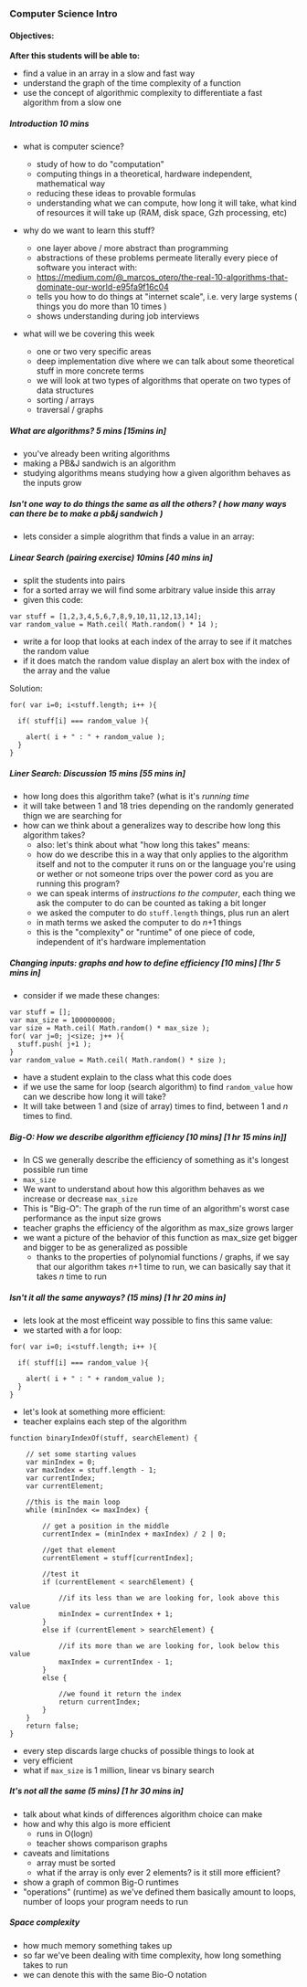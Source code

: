 ### Computer Science Intro

#### Objectives:
**After this students will be able to:**
- find a value in an array in a slow and fast way
- understand the graph of the time complexity of a function
- use the concept of algorithmic complexity to differentiate a fast algorithm from a slow one

##### Introduction 10 mins
- what is computer science?
  - study of how to do "computation"
  - computing things in a theoretical, hardware independent, mathematical way
  - reducing these ideas to provable formulas
  - understanding what we can compute, how long it will take, what kind of resources it will take up (RAM, disk space, Gzh processing, etc)

- why do we want to learn this stuff?
  - one layer above / more abstract than programming
  - abstractions of these problems permeate literally every piece of software you interact with:
  - https://medium.com/@_marcos_otero/the-real-10-algorithms-that-dominate-our-world-e95fa9f16c04
  - tells you how to do things at "internet scale", i.e. very large systems ( things you do more than 10 times )
  - shows understanding during job interviews

- what will we be covering this week
  - one or two very specific areas
  - deep implementation dive where we can talk about some theoretical stuff in more concrete terms
  - we will look at two types of algorithms that operate on two types of data structures
  - sorting / arrays
  - traversal / graphs

##### What are algorithms? 5 mins [15mins in]
- you've already been writing algorithms
- making a PB&J sandwich is an algorithm
- studying algorithms means studying how a given algorithm behaves as the inputs grow

##### Isn't one way to do things the same as all the others? ( how many ways can there be to make a pb&j sandwich )
- lets consider a simple alogrithm that finds a value in an array:

##### Linear Search (pairing exercise) 10mins [40 mins in]
- split the students into pairs
- for a sorted array we will find some arbitrary value inside this array
- given this code:
```
var stuff = [1,2,3,4,5,6,7,8,9,10,11,12,13,14];
var random_value = Math.ceil( Math.random() * 14 );
```

- write a for loop that looks at each index of the array to see if it matches the random value
- if it does match the random value display an alert box with the index of the array and the value

Solution:
```
for( var i=0; i<stuff.length; i++ ){

  if( stuff[i] === random_value ){

    alert( i + " : " + random_value );
  }
}
```

##### Liner Search: Discussion 15 mins [55 mins in]
- how long does this algorithm take? (what is it's *running time*
- it will take between 1 and 18 tries depending on the randomly generated thign we are searching for
- how can we think about a generalizes way to describe how long this algorithm takes?
  - also: let's think about what "how long this takes" means:
  - how do we describe this in a way that only applies to the algorithm itself and not to the computer it runs on or the language you're using or wether or not someone trips over the power cord as you are running this program?
  - we can speak interms of *instructions to the computer*, each thing we ask the computer to do can be counted as taking a bit longer
  - we asked the computer to do `stuff.length` things, plus run an alert
  - in math terms we asked the computer to do *n*+1 things
  - this is the "complexity" or "runtime" of one piece of code, independent of it's hardware implementation

##### Changing inputs: graphs and how to define efficiency [10 mins] [1hr 5 mins in]
- consider if we made these changes:
```
var stuff = [];
var max_size = 1000000000;
var size = Math.ceil( Math.random() * max_size );
for( var j=0; j<size; j++ ){
  stuff.push( j+1 );
}
var random_value = Math.ceil( Math.random() * size );
```
- have a student explain to the class what this code does
- if we use the same for loop (search algorithm) to find `random_value` how can we describe how long it will take?
- It will take between 1 and (size of array) times to find, between 1 and *n* times to find.

##### Big-O: How we describe algorithm efficiency [10 mins] [1 hr 15 mins in]]
- In CS we generally describe the efficiency of something as it's longest possible run time
- `max_size`
- We want to understand about how this algorithm behaves as we increase or decrease `max_size`
- This is "Big-O": The graph of the run time of an algorithm's worst case performance as the input size grows
- teacher graphs the efficiency of the algorithm as max_size grows larger
- we want a picture of the behavior of this function as max_size get bigger and bigger to be as generalized as possible
  - thanks to the properties of polynomial functions / graphs, if we say that our algorithm takes *n*+1 time to run, we can basically say that it takes *n* time to run

##### Isn't it all the same anyways? (15 mins) [1 hr 20 mins in]
- lets look at the most efficeint way possible to fins this same value:
- we started with a for loop:
```
for( var i=0; i<stuff.length; i++ ){

  if( stuff[i] === random_value ){

    alert( i + " : " + random_value );
  }
}
```
- let's look at something more efficient:
- teacher explains each step of the algorithm
```
function binaryIndexOf(stuff, searchElement) {

    // set some starting values
    var minIndex = 0;
    var maxIndex = stuff.length - 1;
    var currentIndex;
    var currentElement;

    //this is the main loop
    while (minIndex <= maxIndex) {

        // get a position in the middle
        currentIndex = (minIndex + maxIndex) / 2 | 0;

        //get that element
        currentElement = stuff[currentIndex];

        //test it
        if (currentElement < searchElement) {

            //if its less than we are looking for, look above this value
            minIndex = currentIndex + 1;
        }
        else if (currentElement > searchElement) {

            //if its more than we are looking for, look below this value
            maxIndex = currentIndex - 1;
        }
        else {

            //we found it return the index
            return currentIndex;
        }
    }
    return false;
}
```
- every step discards large chucks of possible things to look at
- very efficient
- what if `max_size` is 1 million, linear vs binary search

##### It's not all the same (5 mins) [1 hr 30 mins in]
- talk about what kinds of differences algorithm choice can make
- how and why this algo is more efficient
  - runs in O(logn)
  - teacher shows comparison graphs
- caveats and limitations
  - array must be sorted
  - what if the array is only ever 2 elements? is it still more efficient?
- show a graph of common Big-O runtimes
- "operations" (runtime) as we've defined them basically amount to loops, number of loops your program needs to run

##### Space complexity
- how much memory something takes up
- so far we've been dealing with time complexity, how long something takes to run
- we can denote this with the same Bio-O notation
